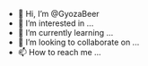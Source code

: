 - 👋 Hi, I’m @GyozaBeer
- 👀 I’m interested in ...
- 🌱 I’m currently learning ...
- 💞️ I’m looking to collaborate on ...
- 📫 How to reach me ...

<!---
GyozaBeer/GyozaBeer is a ✨ special ✨ repository because its `README.md` (this file) appears on your GitHub profile.
You can click the Preview link to take a look at your changes.
--->
